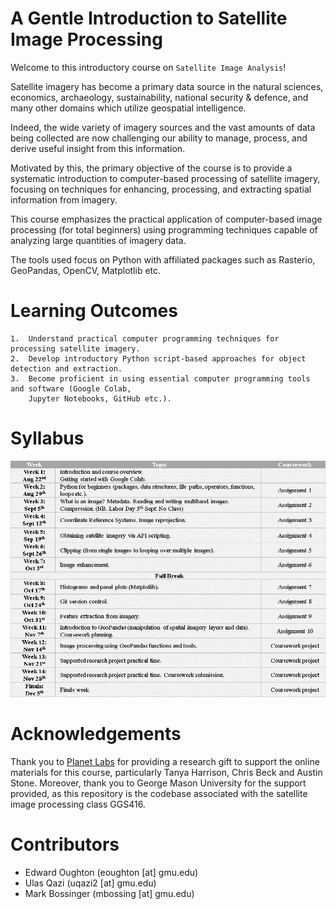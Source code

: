 A Gentle Introduction to Satellite Image Processing
===================================================

Welcome to this introductory course on `Satellite Image Analysis`!

Satellite imagery has become a primary data source in the natural sciences, economics,
archaeology, sustainability, national security & defence, and many other domains which
utilize geospatial intelligence.

Indeed, the wide variety of imagery sources and the vast amounts of data being collected
are now challenging our ability to manage, process, and derive useful insight from this
information.

Motivated by this, the primary objective of the course is to provide a
systematic introduction to computer-based processing of satellite imagery, focusing on
techniques for enhancing, processing, and extracting spatial information from imagery.

This course emphasizes the practical application of computer-based image processing
(for total beginners) using programming techniques capable of analyzing large quantities
of imagery data.

The tools used focus on Python with affiliated packages such as Rasterio, GeoPandas, OpenCV,
Matplotlib etc.


Learning Outcomes
=================

    1.	Understand practical computer programming techniques for processing satellite imagery.
    2.	Develop introductory Python script-based approaches for object detection and extraction.
    3.	Become proficient in using essential computer programming tools and software (Google Colab,
        Jupyter Notebooks, GitHub etc.).


Syllabus
========
<p align="left">
  <img src="/syllabus/Slide1.PNG", width="800" />
</p>


Acknowledgements
================
Thank you to [Planet Labs](https://www.planet.com/?gclid=Cj0KCQjwxveXBhDDARIsAI0Q0x35aKVZQdkpJ85xfat-DABZzCP4AO4xgqcIgMt1IeF0bVwNcAiFG9IaAjcSEALw_wcB)
for providing a research gift to support the online materials for this course, particularly Tanya Harrison, Chris Beck and Austin Stone. Moreover, thank you to George Mason University for the support provided, as this repository is the codebase associated with the satellite image processing class GGS416.


Contributors
============
- Edward Oughton (eoughton [at] gmu.edu)
- Ulas Qazi (uqazi2 [at] gmu.edu)
- Mark Bossinger (mbossing [at] gmu.edu)
